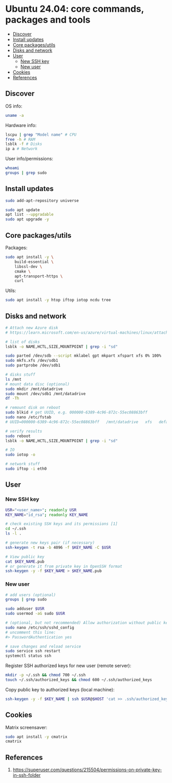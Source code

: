 # Ubuntu 24.04: core commands, packages and tools

- [Discover](#discover)
- [Install updates](#install-updates)
- [Core packages/utils](#core-packagesutils)
- [Disks and network](#disks-and-network)
- [User](#user)
  - [New SSH key](#new-ssh-key)
  - [New user](#new-user)
- [Cookies](#cookies)
- [References](#references)


## Discover

OS info:

```bash
uname -a
```

Hardware info:
    
```bash
lscpu | grep "Model name" # CPU
free -h # RAM
lsblk -f # Disks
ip a # Network
```

User info/permissions:

```bash
whoami
groups | grep sudo
```

## Install updates

```bash
sudo add-apt-repository universe

sudo apt update
apt list --upgradable
sudo apt upgrade -y
```

## Core packages/utils

Packages:

```bash
sudo apt install -y \
    build-essential \
    libssl-dev \
    cmake \
    apt-transport-https \
    curl
```

Utils:

```bash
sudo apt install -y htop iftop iotop ncdu tree 
```

## Disks and network

```bash
# Attach new Azure disk
# https://learn.microsoft.com/en-us/azure/virtual-machines/linux/attach-disk-portal

# list of disks
lsblk -o NAME,HCTL,SIZE,MOUNTPOINT | grep -i "sd"

sudo parted /dev/sdb --script mklabel gpt mkpart xfspart xfs 0% 100%
sudo mkfs.xfs /dev/sdb1
sudo partprobe /dev/sdb1

# disks stuff
ls /mnt
# mount data disc (optional)
sudo mkdir /mnt/datadrive
sudo mount /dev/sdb1 /mnt/datadrive
df -Th

# remount disk on reboot
sudo blkid # get UUID, e.g. 000000-6389-4c96-872c-55ec08863bff
sudo nano /etc/fstab
# UUID=000000-6389-4c96-872c-55ec08863bff   /mnt/datadrive   xfs   defaults,nofail   1   2

# verify results
sudo reboot
lsblk -o NAME,HCTL,SIZE,MOUNTPOINT | grep -i "sd"

# IO
sudo iotop -o

# network stuff
sudo iftop -i eth0
```

## User

### New SSH key

```bash
USR="<user_name>"; readonly USR
KEY_NAME="id_rsa"; readonly KEY_NAME

# check existing SSH keys and its permissions [1]
cd ~/.ssh
ls -l .

# generate new keys pair (if necessary)
ssh-keygen -t rsa -b 4096 -f $KEY_NAME -C $USR

# View public key
cat $KEY_NAME.pub
# or generate it from private key in OpenSSH format
ssh-keygen -y -f $KEY_NAME > $KEY_NAME.pub
```

### New user

```bash
# add users (optional)
groups | grep sudo

sudo adduser $USR
sudo usermod -aG sudo $USR

# (optional, but not recommended) Allow authorization without public key
sudo nano /etc/ssh/sshd_config
# uncomment this line:
#> PasswordAuthentication yes

# save changes and reload service
sudo service ssh restart
systemctl status ssh
```

Register SSH authorized keys for new user (remote server):

```bash
mkdir -p ~/.ssh && chmod 700 ~/.ssh
touch ~/.ssh/authorized_keys && chmod 600 ~/.ssh/authorized_keys
```

Copy public key to authorized keys (local machine):

```bash
ssh-keygen -y -f $KEY_NAME | ssh $USR@$HOST 'cat >> .ssh/authorized_keys'
```

## Cookies

Matrix screensaver:

```bash
sudo apt install -y cmatrix
cmatrix
```


## References

1. https://superuser.com/questions/215504/permissions-on-private-key-in-ssh-folder
